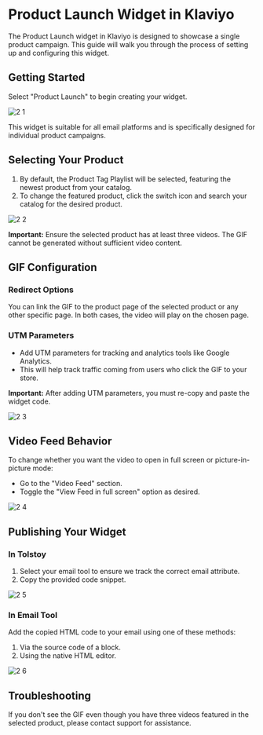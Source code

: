 # Product Launch Widget in Klaviyo

The Product Launch widget in Klaviyo is designed to showcase a single product campaign. This guide will walk you through the process of setting up and configuring this widget.

## Getting Started

Select "Product Launch" to begin creating your widget.

![2 1](https://github.com/user-attachments/assets/a3185557-a144-402e-b648-e65625c8718e)

This widget is suitable for all email platforms and is specifically designed for individual product campaigns.

## Selecting Your Product

1. By default, the Product Tag Playlist will be selected, featuring the newest product from your catalog.
2. To change the featured product, click the switch icon and search your catalog for the desired product.

![2 2](https://github.com/user-attachments/assets/7cd27850-c0ff-40fe-81ae-d7ad0dab2f23)

**Important:** Ensure the selected product has at least three videos. The GIF cannot be generated without sufficient video content.

## GIF Configuration

### Redirect Options

You can link the GIF to the product page of the selected product or any other specific page. In both cases, the video will play on the chosen page.

### UTM Parameters

- Add UTM parameters for tracking and analytics tools like Google Analytics.
- This will help track traffic coming from users who click the GIF to your store.

**Important:** After adding UTM parameters, you must re-copy and paste the widget code.

![2 3](https://github.com/user-attachments/assets/dbd0fe68-1424-481f-b2ef-63e09483551c)

## Video Feed Behavior

To change whether you want the video to open in full screen or picture-in-picture mode:
- Go to the "Video Feed" section.
- Toggle the "View Feed in full screen" option as desired.

![2 4](https://github.com/user-attachments/assets/fc086a4c-6cf6-44f7-8929-9591e381e57f)

## Publishing Your Widget

### In Tolstoy

1. Select your email tool to ensure we track the correct email attribute.
2. Copy the provided code snippet.

![2 5](https://github.com/user-attachments/assets/01df514f-5e78-481f-b0fb-0ed52e6177b3)

### In Email Tool

Add the copied HTML code to your email using one of these methods:
1. Via the source code of a block.
2. Using the native HTML editor.

![2 6](https://github.com/user-attachments/assets/7a10fdb6-3f57-4fff-803b-3d7a7a94d859)

## Troubleshooting

If you don't see the GIF even though you have three videos featured in the selected product, please contact support for assistance.